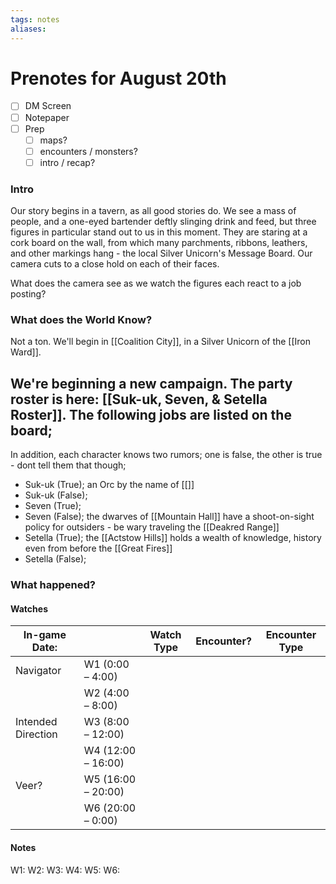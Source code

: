 ```yaml
---
tags: notes
aliases:
---
```


# Prenotes for August 20th
- [ ] DM Screen
- [ ] Notepaper
- [ ] Prep
	- [ ] maps?
	- [ ] encounters / monsters?
	- [ ] intro / recap?

### Intro
Our story begins in a tavern, as all good stories do. We see a mass of people, and a one-eyed bartender deftly slinging drink and feed, but three figures in particular stand out to us in this moment. They are staring at a cork board on the wall, from which many parchments, ribbons, leathers, and other markings hang - the local Silver Unicorn's Message Board. Our camera cuts to a close hold on each of their faces. 

What does the camera see as we watch the figures each react to a job posting?

### What does the World Know?
Not a ton. We'll begin in [[Coalition City]], in a Silver Unicorn of the [[Iron Ward]].

We're beginning a new campaign. The party roster is here: [[Suk-uk, Seven, & Setella Roster]].
The following jobs are listed on the board;
- 

In addition, each character knows two rumors; one is false, the other is true - dont tell them that though;
- Suk-uk (True); an Orc by the name of [[]]
- Suk-uk (False); 
- Seven (True); 
- Seven (False); the dwarves of [[Mountain Hall]] have a shoot-on-sight policy for outsiders - be wary traveling the [[Deakred Range]]
- Setella (True); the [[Actstow Hills]] holds a wealth of knowledge, history even from before the [[Great Fires]]
- Setella (False); 
### What happened?

#### Watches
| In-game Date:      |                    | Watch Type | Encounter? | Encounter Type |
| ------------------ | ------------------ | ---------- | ---------- | -------------- |
| Navigator          | W1 (0:00 – 4:00)   |            |            |                |
|                    | W2 (4:00 – 8:00)   |            |            |                |
| Intended Direction | W3 (8:00 – 12:00)  |            |            |                |
|                    | W4 (12:00 – 16:00) |            |            |                |
| Veer?              | W5 (16:00 – 20:00) |            |            |                |
|                    | W6 (20:00 – 0:00)  |            |            |                |
#### Notes
W1:
W2:
W3:
W4:
W5:
W6: